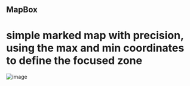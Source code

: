 ## MapBox
# simple marked map with precision, using the max and min coordinates to define the focused zone

![image](https://github.com/oussamachah2020/mapbox-marked-map/assets/72669865/1075814e-6da7-41bf-82d8-184b2a0e48b6)
